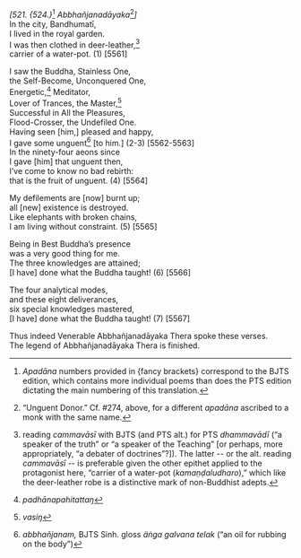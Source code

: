 *\[521. {524.}*[^1] *Abbhañjanadāyaka*[^2]*\]*  
In the city, Bandhumatī,  
I lived in the royal garden.  
I was then clothed in deer-leather,[^3]  
carrier of a water-pot. (1) \[5561\]

I saw the Buddha, Stainless One,  
the Self-Become, Unconquered One,  
Energetic,[^4] Meditator,  
Lover of Trances, the Master,[^5]  
Successful in All the Pleasures,  
Flood-Crosser, the Undefiled One.  
Having seen \[him,\] pleased and happy,  
I gave some unguent[^6] \[to him.\] (2-3) \[5562-5563\]  
In the ninety-four aeons since  
I gave \[him\] that unguent then,  
I’ve come to know no bad rebirth:  
that is the fruit of unguent. (4) \[5564\]

My defilements are \[now\] burnt up;  
all \[new\] existence is destroyed.  
Like elephants with broken chains,  
I am living without constraint. (5) \[5565\]

Being in Best Buddha’s presence  
was a very good thing for me.  
The three knowledges are attained;  
\[I have\] done what the Buddha taught! (6) \[5566\]

The four analytical modes,  
and these eight deliverances,  
six special knowledges mastered,  
\[I have\] done what the Buddha taught! (7) \[5567\]

Thus indeed Venerable Abbhañjanadāyaka Thera spoke these verses.  
The legend of Abbhañjanadāyaka Thera is finished.  
[^1]: *Apadāna* numbers provided in {fancy brackets} correspond to the
    BJTS edition, which contains more individual poems than does the PTS
    edition dictating the main numbering of this translation.  
[^2]: “Unguent Donor.” Cf. \#274, above, for a different *apadāna*
    ascribed to a monk with the same name.  
[^3]: reading *cammavāsī* with BJTS (and PTS alt.) for PTS *dhammavādī*
    (“a speaker of the truth” or “a speaker of the Teaching” \[or
    perhaps, more appropriately, “a debater of doctrines”?\]). The
    latter -- or the alt. reading *cammavāsī --* is preferable given the
    other epithet applied to the protagonist here, “carrier of a
    water-pot (*kamaṇḍaludharo*),” which like the deer-leather robe is a
    distinctive mark of non-Buddhist adepts.  
[^4]: *padhānapahitattaŋ*  
[^5]: *vasiŋ*  
[^6]: *abbhañjanam,* BJTS Sinh. gloss *äṅga galvana telak* (“an oil for
    rubbing on the body”)

